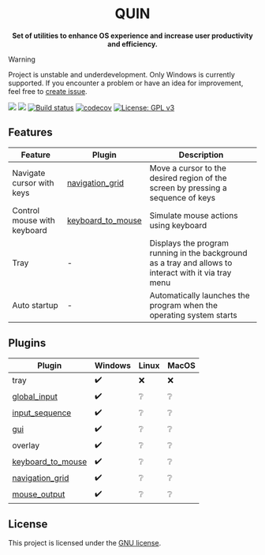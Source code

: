 <div align="center">
    <h1>QUIN</h1>
    <strong>Set of utilities to enhance OS experience and increase user productivity and efficiency.</strong>
</div>

> [!WARNING]
> Project is unstable and underdevelopment. Only Windows is currently supported.
> If you encounter a problem or have an idea for improvement,
> feel free to [create issue](https://github.com/lkaratl/quin/issues/new).

![](https://img.shields.io/badge/status-experimental-orange)
![](https://img.shields.io/badge/maintenance-active-green)
[![Build status](https://badge.buildkite.com/9bd62cf4deef218e88237833d17de6d382383de6411e4e1b08.svg?branch=main)](https://buildkite.com/merk/quin-build)
[![codecov](https://codecov.io/gh/lkaratl/quin/graph/badge.svg?token=VK389L3N3V)](https://codecov.io/gh/lkaratl/quin)
[![License: GPL v3](https://img.shields.io/badge/License-GPLv3-blue.svg)](https://www.gnu.org/licenses/gpl-3.0)

## Features

| Feature                     | Plugin                                                     | Description                                                                                           |
|-----------------------------|------------------------------------------------------------|-------------------------------------------------------------------------------------------------------|
| Navigate cursor with keys   | [navigation_grid](./plugins/navigation_grid/README.md)     | Move a cursor to the desired region of the screen by pressing a sequence of keys                      |
| Control mouse with keyboard | [keyboard_to_mouse](./plugins/keyboard_to_mouse/README.md) | Simulate mouse actions using keyboard                                                                 |
| Tray                        | -                                                          | Displays the program running in the background as a tray and allows to interact with it via tray menu |
| Auto startup                | -                                                          | Automatically launches the program when the operating system  starts                                  |

## Plugins

| Plugin                                                     | Windows            | Linux           | MacOS           |
|------------------------------------------------------------|--------------------|-----------------|-----------------|
| tray                                                       | :heavy_check_mark: | :x:             | :x:             |
| [global_input](./plugins/input/global/README.md)           | :heavy_check_mark: | :grey_question: | :grey_question: |
| [input_sequence](./plugins/input/sequence/README.md)       | :heavy_check_mark: | :grey_question: | :grey_question: |
| [gui](./plugins/gui/README.md)                             | :heavy_check_mark: | :grey_question: | :grey_question: |
| overlay                                                    | :heavy_check_mark: | :grey_question: | :grey_question: |
| [keyboard_to_mouse](./plugins/keyboard_to_mouse/README.md) | :heavy_check_mark: | :grey_question: | :grey_question: |
| [navigation_grid](./plugins/navigation_grid/README.md)     | :heavy_check_mark: | :grey_question: | :grey_question: |
| [mouse_output](./plugins/output/mouse/README.md)           | :heavy_check_mark: | :grey_question: | :grey_question: |

## License

This project is licensed under the [GNU license](LICENSE).
